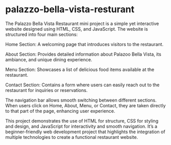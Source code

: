 # palazzo-bella-vista-resturant

The Palazzo Bella Vista Restaurant mini project is a simple yet interactive website designed using HTML, CSS, and JavaScript. The website is structured into four main sections:

Home Section: A welcoming page that introduces visitors to the restaurant.

About Section: Provides detailed information about Palazoo Bella Vista, its ambiance, and unique dining experience.

Menu Section: Showcases a list of delicious food items available at the restaurant.

Contact Section: Contains a form where users can easily reach out to the restaurant for inquiries or reservations.

The navigation bar allows smooth switching between different sections. When users click on Home, About, Menu, or Contact, they are taken directly to that part of the page, enhancing user experience.

This project demonstrates the use of HTML for structure, CSS for styling and design, and JavaScript for interactivity and smooth navigation. It’s a beginner-friendly web development project that highlights the integration of multiple technologies to create a functional restaurant website.
